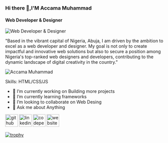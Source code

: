 ### Hi there 👋,I'M Accama Muhammad
#### Web Developer & Designer
![Web Developer & Designer](https://pbs.twimg.com/profile_banners/1503883121632190464/1704384286/1500x500)

"Based in the vibrant capital of Nigeria, Abuja, I am driven by the ambition to excel as a web developer and designer. My goal is not only to create impactful and innovative web solutions but also to secure a position among Nigeria's top-ranked web designers and developers, contributing to the dynamic landscape of digital creativity in the country."

![Accama Muhammad](https://github-readme-stats.vercel.app/api?username=anuraghazra&theme=dark&show_icons=true)

Skills: HTML/CSS/JS

- 🔭 I’m currently working on Building more projects 
- 🌱 I’m currently learning frameworks 
- 👯 I’m looking to collaborate on Web Desing 
- 💬 Ask me about Anything 


[<img src='https://cdn.jsdelivr.net/npm/simple-icons@3.0.1/icons/github.svg' alt='github' height='40'>](https://github.com/accamamuhammad)  [<img src='https://cdn.jsdelivr.net/npm/simple-icons@3.0.1/icons/linkedin.svg' alt='linkedin' height='40'>](https://www.linkedin.com/in/muhammad-accama/)  [<img src='https://cdn.jsdelivr.net/npm/simple-icons@3.0.1/icons/codepen.svg' alt='codepen' height='40'>](https://codepen.io/accamamuhammad)  [<img src='https://cdn.jsdelivr.net/npm/simple-icons@3.0.1/icons/icloud.svg' alt='website' height='40'>](accamamuhammad.com.ng)  

[![trophy](https://github-profile-trophy.vercel.app/?username=accamamuhammad)](https://github.com/ryo-ma/github-profile-trophy)




